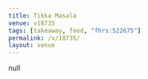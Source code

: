```yaml
---
title: Tikka Masala
venue: v18735
tags: [takeaway, food, "fhrs:522675"]
permalink: /v/18735/
layout: venue
---
```

null
